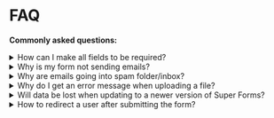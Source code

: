 # FAQ

**Commonly asked questions:**

<details>
  <summary id="1">
      How can I make all fields to be required?
  </summary>

  This can be done per field individually because each field can have different type of [Validations](validation). To do this you can edit the field you wish and select the required validation under `General` > `Validation`, there you have several option to choose from.
</details>

<details>
  <summary id="2">
      Why is my form not sending emails?
  </summary>

  First always check your **Spam folder**, your mail server might mark it as spam.

  Next thing to check is to see if WordPress is sending E-mails when you use the **Lost password** form by WordPress itself.
  You can test this on the login page of the dashboard by clicking on **Lost password?**. If you do not receive any E-mails  it could be that your hosting either has PHP `mail()` disabled, or something else isn't configured correctly on your server. In that case contact your hosting company.

  If you do receive an E-mail with the lost password form, then it is most likely that your `From: header` isn't set correctly for your form. Make sure that on the form you have build, the setting is set to have your domain name as From: header like so: no-reply@`mydomain.com`. Some mail servers do not allow to use a From header different from the domain name it's being send from.

  If you are still unable to receive E-mails after the above steps, check if any other plugin is being used that overrides WordPress `wp_mail()` functionality. If you are using **SMTP plugin** or settings, recheck if they are setup correctly.

  If after all the above steps you think everything is correctly setup, you can [Contact support](support).
</details>

<details>
  <summary id="3">
      Why are emails going into spam folder/inbox?
  </summary>

  It is important to note that emails are not marked as spam by Super Forms. Instead they are marked as spam by interent spam protection measures.
  Because spam protection rules are constantly getting stricter, a form that previously worked can sometimes stop working out of the blue, even when nothing was changed on your website.

  One way to solve the problem is to let your site send emails over SMTP rather than the built-in WordPress mail service.
  E-mails send over SMTP "look" more legitimate and will help your emails pass spam filters.

  **Other things you should check are:**

  - The `From` address must match the domain of your website e.g: noreply@`mydomain.com`
  - Your `To` address should never match your `From` address because it can trigger spam deletion
  - If you specified a `Reply-To` address, it should never match your `To` address
  - Even though you can add multiple recipients in your `To` setting, it is recommended to use `CC` and `BCC` for multiple recipients
  - Minimize the links you include. E-mail messages with a ton of links might trigger spam filters
</details>


<details>
  <summary id="4">
      Why do I get an error message when uploading a file?
  </summary>

  If you are unable to upload files via your form the first thing you should try is to check if the server returns a 403 error (Forbidden) on the following URL:
  `http://yourdomain.com/wp-content/plugins/super-forms/uploads/php/`

  If it returns a **403 error**, please contact your hosting company to let them fix this issue.
  It should return a blank page in order for the file upload field to work correctly.

  Check if uploading a small file works. If this doesn't work, it is most likely due to incorrect file permissions on the plugin folders, contact your hosting company to let them look at the file permissions.

  If you are able to upload smaller files, it is most likely due to your PHP settings regarding file uploads. In this case you can adjust the `post_max_size and`, `memory_limit` and `upload_max_filesize` values in your **php.ini** file or ask your hosting company to increase these values to suite your needs. Remember the following rules when changing these values:

  1. To upload large files, `post_max_size` value must be larger than `upload_max_filesize`.
  2. `memory_limit` should be larger than `post_max_size`
</details>

<details>
  <summary id="5">
      Will data be lost when updating to a newer version of Super Forms?
  </summary>

  No, all data will remain and will **not** be deleted. Even if you would delete Super Forms through FTP.
</details>

<details>
  <summary id="6">
      How to redirect a user after submitting the form?
  </summary>

  When editing the form you can enable redirect under: `Form Settings (panel)` > `Form Settings (TAB)` > `Form redirect option`.

  When using **custom URL redirect** you can retrieve form values with [{tags}](tags-system) to parse them in your GET request like so:

  <http://domain.com/page/?name={first_name}+{last_name}&age={birthdate}>
</details>






